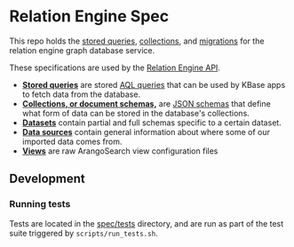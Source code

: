 # Relation Engine Spec

This repo holds the [stored queries](spec/stored_queries), [collections](spec/collections), and [migrations](migrations) for the relation engine graph database service.

These specifications are used by the [Relation Engine API](relation_engine_server).

* **[Stored queries](spec/stored_queries)** are stored [AQL queries](https://docs.arangodb.com/3.5/AQL/index.html) that can be used
by KBase apps to fetch data from the database.
* **[Collections, or document schemas,](spec/collections)** are [JSON schemas](https://json-schema.org/) that define what form of data can be stored in the database's collections.
* **[Datasets](spec/datasets)** contain partial and full schemas specific to a certain dataset.
* **[Data sources](spec/data_sources)** contain general information about where some of our imported data comes from.
* **[Views](spec/views)** are raw ArangoSearch view configuration files

## Development

### Running tests

Tests are located in the [spec/tests](spec/tests) directory, and are run as part of the test suite triggered by `scripts/run_tests.sh`.
